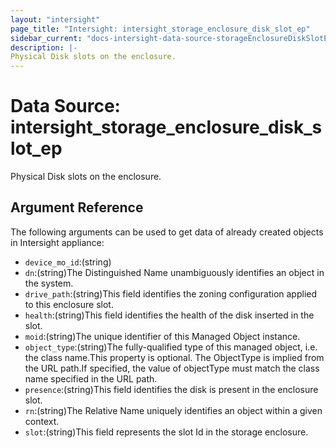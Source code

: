 ```yaml
---
layout: "intersight"
page_title: "Intersight: intersight_storage_enclosure_disk_slot_ep"
sidebar_current: "docs-intersight-data-source-storageEnclosureDiskSlotEp"
description: |-
Physical Disk slots on the enclosure.
---
```


# Data Source: intersight_storage_enclosure_disk_slot_ep
Physical Disk slots on the enclosure.
## Argument Reference
The following arguments can be used to get data of already created objects in Intersight appliance:
* `device_mo_id`:(string)
* `dn`:(string)The Distinguished Name unambiguously identifies an object in the system.
* `drive_path`:(string)This field identifies the zoning configuration applied to  this enclosure slot.
* `health`:(string)This field identifies the health of the disk inserted in the slot.
* `moid`:(string)The unique identifier of this Managed Object instance.
* `object_type`:(string)The fully-qualified type of this managed object, i.e. the class name.This property is optional. The ObjectType is implied from the URL path.If specified, the value of objectType must match the class name specified in the URL path.
* `presence`:(string)This field identifies the disk is present in the enclosure slot.
* `rn`:(string)The Relative Name uniquely identifies an object within a given context.
* `slot`:(string)This field represents the slot Id in the storage enclosure.
